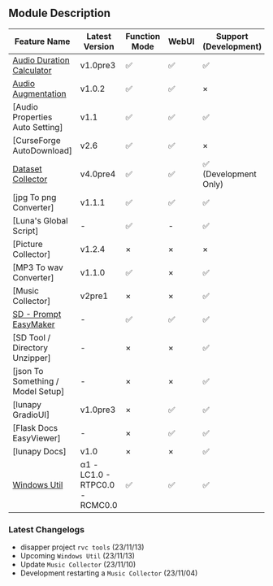 ## Module Description

| Feature Name | Latest Version | Function Mode | WebUI | Support (Development) | License |
| --- | --- | --- | --- | --- | --- |
| [Audio Duration Calculator](./module_desc/adc.md) | v1.0pre3 | ✅ | ✅ | ✅ | [MIT](/LICENSE) |
| [Audio Augmentation](./module_desc/audio_aug.md) | v1.0.2 | ✅ | ✅ | × | [MIT](/LICENSE) |
| [Audio Properties Auto Setting] | v1.1 | ✅ | ✅ | ✅ | [MIT](/LICENSE) |
| [CurseForge AutoDownload] | v2.6 | ✅ | ✅ | × | [MIT](/LICENSE) |
| [Dataset Collector](./module_desc/ds.md) | v4.0pre4 | ✅ | ✅ | ✅ (Development Only) | [MIT](/LICENSE) |
| [jpg To png Converter] | v1.1.1 | ✅ | ✅ | ✅ | [MIT](/LICENSE) |
| [Luna's Global Script] | - | ✅ | - | ✅ | [MIT](/LICENSE) |
| [Picture Collector] | v1.2.4 | × | × | × | [MIT](/LICENSE) |
| [MP3 To wav Converter] | v1.1.0 | ✅ | × | ✅ | [MIT](/LICENSE) |
| [Music Collector] | v2pre1 | × | × | ✅ | [MIT](/LICENSE) |
| [SD - Prompt EasyMaker](/Scripts/sd_tool/prompt_EasyMaker/docs/info.md) | - | ✅ | ✅ | ✅ | [MIT](/LICENSE) |
| [SD Tool / Directory Unzipper] | - | × | × | ✅ | [MIT](/LICENSE) |
| [json To Something / Model Setup] | - | × | × | ✅ | [MIT](/LICENSE) |
| [lunapy GradioUI] | v1.0pre3 | × | ✅ | ✅ | [MIT](/LICENSE) |
| [Flask Docs EasyViewer] | - | × | ✅ | ✅ | [MIT](/LICENSE) |
| [lunapy Docs] | v1.0 | × | × | ✅ | [MIT](/LICENSE) |
| [Windows Util](./module_desc/windows_util.md) | α1 - LC1.0 - RTPC0.0 - RCMC0.0 | ✅ | ✅ | ✅ | [MIT](/LICENSE) |


### Latest Changelogs

- disapper project `rvc tools` (23/11/13)
- Upcoming `Windows Util` (23/11/13)
- Update `Music Collector` (23/11/10)
- Development restarting a `Music Collector`  (23/11/04)